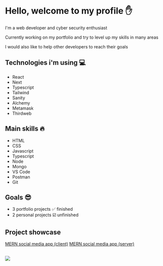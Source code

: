 # Hello, welcome to my profile ✋

I'm a web developer and cyber security enthusiast

Currently working on my portfolio and try to level up my skills in many areas

I would also like to help other developers to reach their goals

## Technologies i'm using 💻
* React
* Next
* Typescript
* Tailwind
* Sanity
* Alchemy
* Metamask
* Thirdweb

## Main skills 🔥
* HTML
* CSS
* Javascript
* Typescript
* Node
* Mongo
* VS Code
* Postman
* Git

## Goals 😎
- 3 portfolio projects ✅ finished
- 2 personal projects ☑️ unfinished

## Project showcase
[MERN social media app (client)](https://github.com/pakavi/mern-social-media-app)
[MERN social media app (server)](https://github.com/pakavi/mern-social-media-app-server)

<br />
<img src = "https://github-readme-stats.vercel.app/api/top-langs/?username=pakavi&layout=dev">
